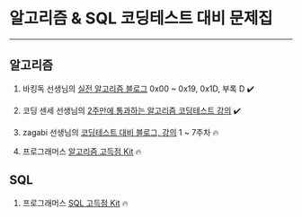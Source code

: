 # 알고리즘 & SQL 코딩테스트 대비 문제집

---

## 알고리즘

1. 바킹독 선생님의 [실전 알고리즘 블로그](https://blog.encrypted.gg/category/%EA%B0%95%EC%A2%8C/%EC%8B%A4%EC%A0%84%20%EC%95%8C%EA%B3%A0%EB%A6%AC%EC%A6%98) 0x00 ~ 0x19, 0x1D, 부록 D ✔️

2. 코딩 센세 선생님의 [2주만에 통과하는 알고리즘 코딩테스트 강의](https://inf.run/RQLZ) ✔️

3. zagabi 선생님의 [코딩테스트 대비 블로그, 강의](https://blog.naver.com/jhc9639) 1 ~ 7주차 🔥

4. 프로그래머스 [알고리즘 고득점 Kit](https://school.programmers.co.kr/learn/challenges?tab=algorithm_practice_kit) 🔥

## SQL

1. 프로그래머스 [SQL 고득점 Kit](https://school.programmers.co.kr/learn/challenges?tab=sql_practice_kit) 🔥
